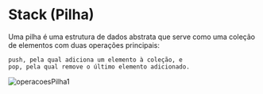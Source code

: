 
# Stack (Pilha)

Uma pilha é uma estrutura de dados abstrata que serve como uma coleção de elementos com duas operações principais:

    push, pela qual adiciona um elemento à coleção, e
    pop, pela qual remove o último elemento adicionado.

![operacoesPilha1](https://github.com/user-attachments/assets/b67d2029-961f-42c1-b2d6-b0b0757c16e2)
